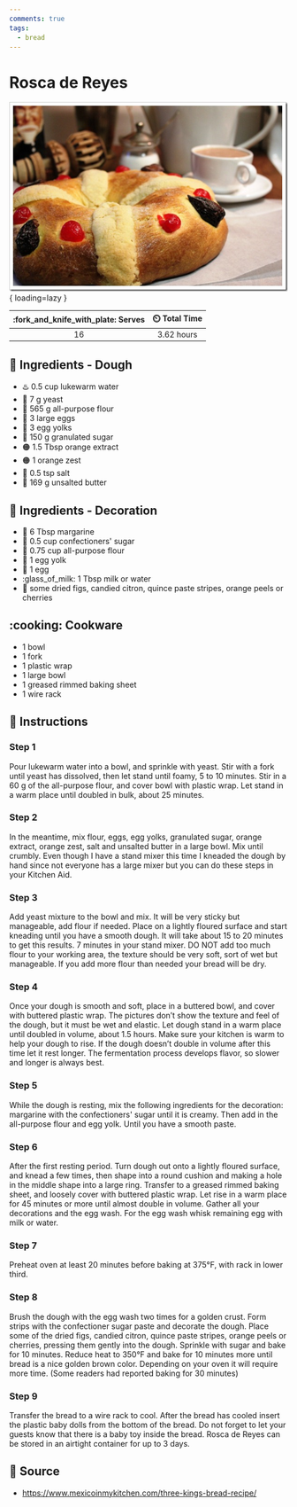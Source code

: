 ```yaml
---
comments: true
tags:
  - bread
---
```

# Rosca de Reyes

![Rosca de Reyes][1]{ loading=lazy }

| :fork_and_knife_with_plate: Serves | :timer_clock: Total Time |
|:----------------------------------:|:-----------------------: |
| 16 | 3.62 hours |

## :salt: Ingredients - Dough

- :hotsprings: 0.5 cup lukewarm water
- :microbe: 7 g yeast
- :ear_of_rice: 565 g all-purpose flour
- :egg: 3 large eggs
- :egg: 3 egg yolks
- :candy: 150 g granulated sugar
- :orange_circle: 1.5 Tbsp orange extract
- :orange_circle: 1 orange zest
- :salt: 0.5 tsp salt
- :butter: 169 g unsalted butter

## :salt: Ingredients - Decoration

- :butter: 6 Tbsp margarine
- :candy: 0.5 cup confectioners' sugar
- :ear_of_rice: 0.75 cup all-purpose flour
- :egg: 1 egg yolk
- :egg: 1 egg
- :glass_of_milk: 1 Tbsp milk or water
- :cherries: some dried figs, candied citron, quince paste stripes, orange peels or cherries

## :cooking: Cookware

- 1 bowl
- 1 fork
- 1 plastic wrap
- 1 large bowl
- 1 greased rimmed baking sheet
- 1 wire rack

## :pencil: Instructions

### Step 1

Pour lukewarm water into a bowl, and sprinkle with yeast. Stir with a fork until yeast has dissolved, then let stand
until foamy, 5 to 10 minutes. Stir in a 60 g of the all-purpose flour, and cover bowl with plastic wrap. Let stand in a
warm place until doubled in bulk, about 25 minutes.

### Step 2

In the meantime, mix flour, eggs, egg yolks, granulated sugar, orange extract, orange zest, salt and unsalted butter in
a large bowl. Mix until crumbly. Even though I have a stand mixer this time I kneaded the dough by hand since not
everyone has a large mixer but you can do these steps in your Kitchen Aid.

### Step 3

Add yeast mixture to the bowl and mix. It will be very sticky but manageable, add flour if needed. Place on a lightly
floured surface and start kneading until you have a smooth dough. It will take about 15 to 20 minutes to get this
results. 7 minutes in your stand mixer. DO NOT add too much flour to your working area, the texture should be very soft,
sort of wet but manageable. If you add more flour than needed your bread will be dry.

### Step 4

Once your dough is smooth and soft, place in a buttered bowl, and cover with buttered plastic wrap. The pictures don’t
show the texture and feel of the dough, but it must be wet and elastic. Let dough stand in a warm place until doubled in
volume, about 1.5 hours. Make sure your kitchen is warm to help your dough to rise. If the dough doesn’t double in
volume after this time let it rest longer. The fermentation process develops flavor, so slower and longer is always
best.

### Step 5

While the dough is resting, mix the following ingredients for the decoration: margarine with the confectioners' sugar
until it is creamy. Then add in the all-purpose flour and egg yolk. Until you have a smooth paste.

### Step 6

After the first resting period. Turn dough out onto a lightly floured surface, and knead a few times, then shape into a
round cushion and making a hole in the middle shape into a large ring. Transfer to a greased rimmed baking sheet, and
loosely cover with buttered plastic wrap. Let rise in a warm place for 45 minutes or more until almost double in volume.
Gather all your decorations and the egg wash. For the egg wash whisk remaining egg with milk or water.

### Step 7

Preheat oven at least 20 minutes before baking at 375°F, with rack in lower third.

### Step 8

Brush the dough with the egg wash two times for a golden crust. Form strips with the confectioner sugar paste and
decorate the dough. Place some of the dried figs, candied citron, quince paste stripes, orange peels or cherries,
pressing them gently into the dough. Sprinkle with sugar and bake for 10 minutes. Reduce heat to 350°F and bake for 10
minutes more until bread is a nice golden brown color. Depending on your oven it will require more time. (Some readers
had reported baking for 30 minutes)

### Step 9

Transfer the bread to a wire rack to cool. After the bread has cooled insert the plastic baby dolls from the bottom of
the bread. Do not forget to let your guests know that there is a baby toy inside the bread. Rosca de Reyes can be stored
in an airtight container for up to 3 days.

## :link: Source

- <https://www.mexicoinmykitchen.com/three-kings-bread-recipe/>

[1]: <../assets/images/rosca-de-reyes.jpg>
